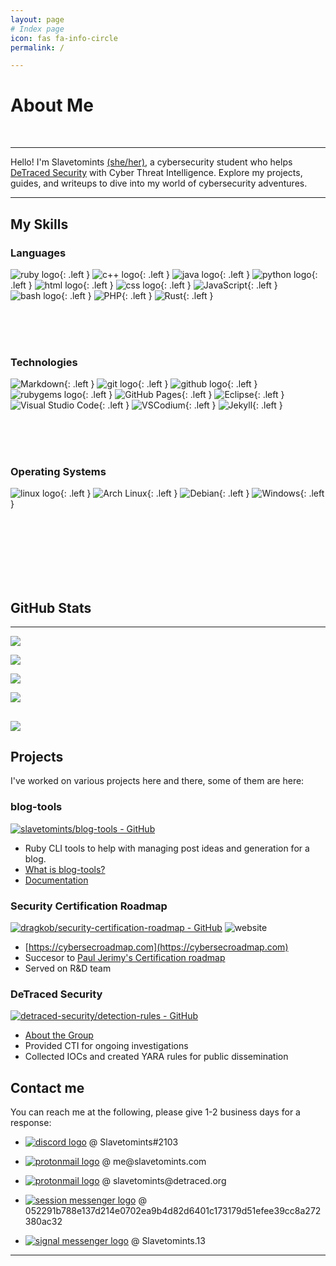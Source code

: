 ```yaml
---
layout: page
# Index page
icon: fas fa-info-circle
permalink: /

---
```


# About Me
<br>

---

Hello! I'm Slavetomints <a href="https://www.lgbtqnation.com/2022/02/adding-pronouns-email-signatures/" title="Why include pronouns?">(she/her)</a>, a cybersecurity student who helps <a href="https://detraced.org"> DeTraced Security</a> with Cyber Threat Intelligence. Explore my projects, guides, and writeups to dive into my world of cybersecurity adventures.

---
## My Skills

<!-- From https://github.com/inttter/md-badges -->

### Languages
![ruby logo](https://img.shields.io/badge/Ruby-CB171E?logo=ruby&logoColor=fff){: .left }
![c++ logo](https://img.shields.io/badge/C++-%2300599C.svg?logo=c%2B%2B&logoColor=white){: .left }
![java logo](https://img.shields.io/badge/Java-%23ED8B00.svg?logo=openjdk&logoColor=white){: .left }
![python logo](https://img.shields.io/badge/Python-3776AB?logo=python&logoColor=fff){: .left }
![html logo](https://img.shields.io/badge/HTML-%23E34F26.svg?logo=html5&logoColor=white){: .left }
![css logo](https://img.shields.io/badge/CSS-1572B6?logo=css&logoColor=fff){: .left }
![JavaScript](https://img.shields.io/badge/JavaScript-F7DF1E?logo=javascript&logoColor=000){: .left }
![bash logo](https://img.shields.io/badge/Bash-000?logo=gnubash&logoColor=#4EAA25){: .left }
![PHP](https://img.shields.io/badge/php-%23777BB4.svg?&logo=php&logoColor=white){: .left }
![Rust](https://img.shields.io/badge/Rust-%23000000.svg?e&logo=rust&logoColor=white){: .left }

<br><br><br>

### Technologies

![Markdown](https://img.shields.io/badge/Markdown-%23000000.svg?logo=markdown&logoColor=white){: .left }
![git logo](https://img.shields.io/badge/Git-000?logo=git&logoColor=F05032){: .left }
![github logo](https://img.shields.io/badge/GitHub-000?logo=github&logoColor=fff){: .left }
![rubygems logo](https://img.shields.io/badge/RubyGems-CB171E?logo=rubygems&logoColor=fff){: .left }
![GitHub Pages](https://img.shields.io/badge/GitHub%20Pages-121013?logo=github&logoColor=white){: .left }
![Eclipse](https://img.shields.io/badge/Eclipse-FE7A16.svg?logo=Eclipse&logoColor=white){: .left }
![Visual Studio Code](https://custom-icon-badges.demolab.com/badge/Visual%20Studio%20Code-0078d7.svg?logo=vsc&logoColor=white){: .left }
![VSCodium](https://img.shields.io/badge/VSCodium-2F80ED?logo=vscodium&logoColor=fff){: .left }
![Jekyll](https://img.shields.io/badge/Jekyll-C00?logo=jekyll&logoColor=fff){: .left }

<br><br><br>

### Operating Systems

![linux logo](https://img.shields.io/badge/Linux-%23000000.svg?logo=linux&logoColor=white){: .left }
![Arch Linux](https://img.shields.io/badge/Arch%20Linux-1793D1?logo=arch-linux&logoColor=fff){: .left }
![Debian](https://img.shields.io/badge/Debian-A81D33?logo=debian&logoColor=fff){: .left }
![Windows](https://custom-icon-badges.demolab.com/badge/Windows-0078D6?logo=windows11&logoColor=white){: .left }

<br><br><br><br><br><br>

## GitHub Stats

---
![](http://github-profile-summary-cards.vercel.app/api/cards/profile-details?username=slavetomints&theme=blueberry) 

![](https://readme-stats-fork-mauve.vercel.app/api/top-langs/?username=slavetomints&theme=blueberry&hide=html,css&hide_border=false&no-bg=true&no-frame=true&layout=compact&langs_count=10)

![](https://readme-stats-fork-mauve.vercel.app/api/?username=slavetomints&theme=blueberry&rank_icon=github&show_icons=true&count_private=true)

![](https://github-readme-streak-stats-five-roan.vercel.app?user=slavetomints&theme=blueberry)

![](https://github-profile-trophy.vercel.app/?username=slavetomints&theme=aura)
---

## Projects
I've worked on various projects here and there, some of them are here:

### blog-tools
[![slavetomints/blog-tools - GitHub](https://gh-card.dev/repos/slavetomints/blog-tools.svg)](https://github.com/slavetomints/blog-tools)

- Ruby CLI tools to help with managing post ideas and generation for a blog.
- [What is blog-tools?](/posts/blog-what-is-blog-tools/)
- [Documentation](https://slavetomints.com/blog-tools)

### Security Certification Roadmap
[![dragkob/security-certification-roadmap - GitHub](https://gh-card.dev/repos/dragkob/security-certification-roadmap.svg)](https://github.com/dragkob/security-certification-roadmap)
![website](https://dragkob.com/MainWeb/images/certifications/seccertroadmapOverall.png)

- [https://cybersecroadmap.com](https://cybersecroadmap.com)
- Succesor to [Paul Jerimy's Certification roadmap](https://pauljerimy.com/security-certification-roadmap/)
- Served on R&D team

### DeTraced Security
[![detraced-security/detection-rules - GitHub](https://gh-card.dev/repos/detraced-security/detection-rules.svg)](https://github.com/detraced-security/detection-rules)
- [About the Group](https://detraced.org/about/)
- Provided CTI for ongoing investigations
- Collected IOCs and created YARA rules for public dissemination

## Contact me
You can reach me at the following, please give 1-2 business days for a response:
<ul>
  <li><p><a href="https://discord.com/users/703115086935359568" target="_blank"><img src="https://img.shields.io/badge/discord-5865F2?logo=discord&logoColor=white" alt="discord logo"></a> @ Slavetomints#2103</p></li>
  <li><p><a href="mailto:me@slavetomints.com" ><img src="https://img.shields.io/badge/Proton%20Mail-6D4AFF?logo=protonmail&logoColor=fff" alt="protonmail logo"></a> @ me@slavetomints.com</p></li>
  <li><p><a href="mailto:slavetomints@detraced.org" ><img src="https://img.shields.io/badge/Proton%20Mail-6D4AFF?logo=protonmail&logoColor=fff" alt="protonmail logo"></a> @ slavetomints@detraced.org</p></li>
  <li><p><a href="https://getsession.org/download"><img src="https://img.shields.io/badge/Session-000?logo=session&logoColor=fff" alt="session messenger logo"></a> @ 052291b788e137d214e0702ea9b4d82d6401c173179d51efee39cc8a272380ac32</p></li>
  <li><p><a href="https://signal.me/#eu/4kaKfZ0tEmmnlbiM6i0ifKlUNDMyn0TWtdlaiysh72I0UR_goNpAw4acLCFRqyt-" ><img src="https://img.shields.io/badge/Signal-3A76F0?logo=signal&logoColor=fff" alt="signal messenger logo"></a> @ Slavetomints.13</p></li>
</ul>

---
